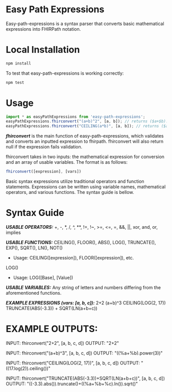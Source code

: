 # Easy Path Expressions

Easy-path-expressions is a syntax parser that converts basic mathematical
expressions into FHIRPath notation. 

# Local Installation

```bash
npm install
```

To test that easy-path-expressions is working correctly:

```bash
npm test
```

# Usage

```javascript
import * as easyPathExpressions from 'easy-path-expressions';
easyPathExpressions.fhirconvert("(a+b)^2", [a, b]); // returns ($a+$b).power(2)
easyPathExpressions.fhirconvert("CEILING(a*b)", [a, b]); // returns ($a*$b).ceiling()
```

***fhirconvert*** is the main function of easy-path-expressions, which validates and converts an
inputted expression to fhirpath. fhirconvert will also return null if the expression fails validation.


fhirconvert takes in two inputs: the mathematical expression for conversion and 
an array of usable variables. The format is as follows:

```javascript
fhirconvert([expression], [vars])
```

Basic syntax expressions utilize traditional operators and function statements.
Expressions can be written using variable names, mathematical operators, and various
functions. The syntax guide is bellow.

# Syntax Guide

***USABLE OPERATORS:*** +, -, *, /, ^, **, !=, !~, >=, <=, =, &&, ||, xor, and, or, implies

***USABLE FUNCTIONS:***
CEILING(), FLOOR(), ABS(), LOG(), TRUNCATE(), EXP(), SQRT(), LN(), NOT()  
* Usage: CEILING([expression]), FLOOR([expression]), etc.

LOG()  
* Usage: LOG([Base], [Value])
    
***USABLE VARIABLES:***
Any string of letters and numbers differing from the aforementioned functions.

***EXAMPLE EXPRESSIONS (vars: [a, b, c]):***
2+2
(a+b)^3
CEILING(LOG(2, 17))
TRUNCATE(ABS(-3.3)) + SQRT(LN(a+b+c))

# EXAMPLE OUTPUTS:

INPUT: fhirconvert("2+2", [a, b, c, d])
OUTPUT: "2+2"

INPUT: fhirconvert("(a+b)^3", [a, b, c, d])
OUTPUT: "((%a+%b).power(3))"

INPUT: fhirconvert("CEILING(LOG(2, 17))", [a, b, c, d])
OUTPUT: "((17.log(2)).ceiling())"

INPUT: fhirconvert("TRUNCATE(ABS(-3.3))+SQRT(LN(a+b+c))", [a, b, c, d])
OUTPUT: "((-3.3).abs()).truncate()+((%a+%b+%c).ln()).sqrt()"
